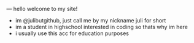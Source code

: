 — hello welcome to my site!

- im @julibutgithub, just call me by my nickname juli for short
- im a student in highschool interested in coding so thats why im here
- i usually use this acc for education purposes
